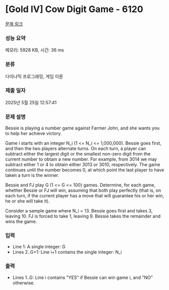 # [Gold IV] Cow Digit Game - 6120 

[문제 링크](https://www.acmicpc.net/problem/6120) 

### 성능 요약

메모리: 5928 KB, 시간: 36 ms

### 분류

다이나믹 프로그래밍, 게임 이론

### 제출 일자

2025년 5월 25일 12:57:41

### 문제 설명

<p>Bessie is playing a number game against Farmer John, and she wants you to help her achieve victory.</p>

<p>Game i starts with an integer N_i (1 <= N_i <= 1,000,000). Bessie goes first, and then the two players alternate turns. On each turn, a player can subtract either the largest digit or the smallest non-zero digit from the current number to obtain a new number. For example, from 3014 we may subtract either 1 or 4 to obtain either 3013 or 3010, respectively. The game continues until the number becomes 0, at which point the last player to have taken a turn is the winner.</p>

<p>Bessie and FJ play G (1 <= G <= 100) games. Determine, for each game, whether Bessie or FJ will win, assuming that both play perfectly (that is, on each turn, if the current player has a move that will guarantee his or her win, he or she will take it).</p>

<p>Consider a sample game where N_i = 13. Bessie goes first and takes 3, leaving 10. FJ is forced to take 1, leaving 9. Bessie takes the remainder and wins the game.</p>

### 입력 

 <ul>
	<li>Line 1: A single integer: G</li>
	<li>Lines 2..G+1: Line i+1 contains the single integer: N_i</li>
</ul>

<p> </p>

### 출력 

 <ul>
	<li>Lines 1..G: Line i contains "YES" if Bessie can win game i, and "NO" otherwise.</li>
</ul>

<p> </p>

